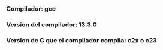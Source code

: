 ### Compilador: gcc
### Version del compilador: 13.3.0
### Version de C que el compilador compila: c2x o c23
